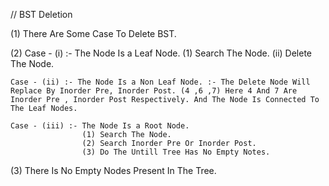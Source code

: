 // BST Deletion

(1) There Are Some Case To Delete BST.

(2) Case - (i) :- The Node Is a Leaf Node. (1) Search The Node. (ii) Delete The Node. 

    Case - (ii) :- The Node Is a Non Leaf Node. :- The Delete Node Will Replace By Inorder Pre, Inorder Post. (4 ,6 ,7) Here 4 And 7 Are Inorder Pre , Inorder Post Respectively. And The Node Is Connected To The Leaf Nodes. 

    Case - (iii) :- The Node Is a Root Node. 
                    (1) Search The Node. 
                    (2) Search Inorder Pre Or Inorder Post. 
                    (3) Do The Untill Tree Has No Empty Notes. 

(3) There Is No Empty Nodes Present In The Tree. 